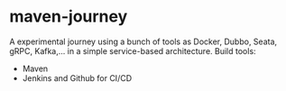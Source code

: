 # maven-journey
A experimental journey using a bunch of tools as Docker, Dubbo, Seata, gRPC, Kafka,... in a simple service-based architecture.
Build tools:
  - Maven
  - Jenkins and Github for CI/CD
